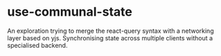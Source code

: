 # use-communal-state


An exploration trying to merge the react-query syntax with a networking layer based on yjs. Synchronising state across multiple clients without a specialised backend.
